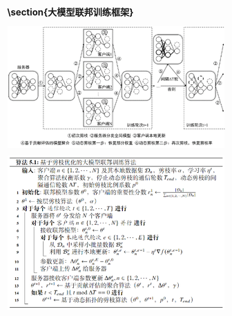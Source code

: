 ## \section{大模型联邦训练框架}

![image-20230314164326357](https://raw.githubusercontent.com/ailianligit/ailianligit.github.io/main/images/202303/20230314_1678783408.png)

![image-20230314225200965](https://raw.githubusercontent.com/ailianligit/ailianligit.github.io/main/images/202303/20230314_1678805522.png)